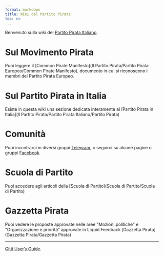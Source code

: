 ```yaml
---
format: markdown
title: Wiki del Partito Pirata
toc: no
...
```


Benvenuto sulla wiki del [Partito Pirata Italiano](http://www.partito-pirata.it).

# Sul Movimento Pirata
Puoi leggere il [Common Pirate Manifesto](Il Partito Pirata/Partito Pirata Europeo/Common Pirate Manifesto), documento in cui si riconoscono i membri del Partito Pirata Europeo.

# Sul Partito Pirata in Italia
Esiste in questa wiki una sezione dedicata interamente al [Partito Pirata in Italia](Il Partito Pirata/Partito Pirata Italiano/Partito Pirata)

# Comunità
Puoi incontrarci in diversi gruppi [Telegram](), o seguirci su alcune pagine o gruppi [Facebook](). 

# Scuola di Partito
Puoi accedere agli articoli della [Scuola di Partito](Scuola di Partito/Scuola di Partito)

# Gazzetta Pirata
Puoi vedere le proposte approvate nelle aree "Mozioni politiche" e "Organizzazione e priorità" approvate in Liquid Feedback [Gazzetta Pirata](Gazzetta Pirata/Gazzetta Pirata)

------

[Gitit User’s Guide]().


